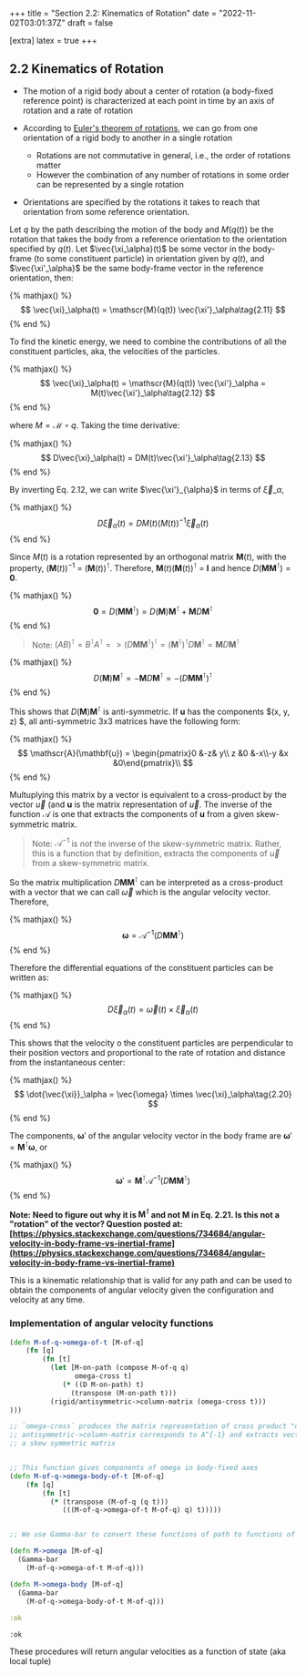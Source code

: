 +++
title = "Section 2.2: Kinematics of Rotation"
date = "2022-11-02T03:01:37Z"
draft = false

[extra]
latex = true
+++







## 2.2 Kinematics of Rotation



* The motion of a rigid body about a center of rotation (a body-fixed reference point) is characterized at each point in time by an axis of rotation and a rate of rotation

* According to [Euler's theorem of rotations](https://en.wikipedia.org/wiki/Euler%27s_rotation_theorem), we can go from one orientation of a rigid body to another in a single rotation
    - Rotations are not commutative in general, i.e., the order of rotations matter
    - However the combination of any number of rotations in some order can be represented by a single rotation

* Orientations are specified by the rotations it takes to reach that orientation from some reference orientation.

Let $q$ by the path describing the motion of the body and $M(q(t))$ be the rotation that takes the body from a reference orientation to the orientation specified by $q(t)$. Let $\vec{\xi_\alpha}(t)$ be some vector in the body-frame (to some constituent particle) in orientation given by $q(t)$, and $\vec{\xi'_\alpha}$ be the same body-frame vector in the reference orientation, then:


{% mathjax() %}
$$
\vec{\xi}_\alpha(t) = \mathscr{M}(q(t)) \vec{\xi'}_\alpha\tag{2.11}
$$
{% end %}




To find the kinetic energy, we need to combine the contributions of all the constituent particles, aka, the velocities of the particles.


{% mathjax() %}
$$
\vec{\xi}_\alpha(t) = \mathscr{M}(q(t)) \vec{\xi'}_\alpha = M(t)\vec{\xi'}_\alpha\tag{2.12}
$$
{% end %}




where  $M = \mathscr{M} \circ q$. Taking the time derivative:


{% mathjax() %}
$$
D\vec{\xi}_\alpha(t) = DM(t)\vec{\xi'}_\alpha\tag{2.13}
$$
{% end %}




By inverting Eq. 2.12, we can write $\vec{\xi'}_{\alpha}$ in terms of $\vec{\xi}\_{\alpha}$,


{% mathjax() %}
$$
D\vec{\xi}_\alpha(t) = DM(t)(M(t))^{-1}\vec{\xi}_\alpha(t)\tag{2.13}
$$
{% end %}




Since $M(t)$ is a rotation represented by an orthogonal matrix $\mathbf{M}(t)$, with the property, $(\mathbf{M}(t))^{-1}$ = $(\mathbf{M}(t))^{\intercal}$. Therefore, $\mathbf{M}(t)(\mathbf{M}(t))^{\intercal}$ = $\mathbf{I}$ and hence $D(\mathbf{M}\mathbf{M}^\intercal) = \mathbf{0}$.


{% mathjax() %}
$$
\mathbf{0} = D(\mathbf{M}\mathbf{M}^\intercal) = D(\mathbf{M})\mathbf{M}^\intercal + \mathbf{M}D \mathbf{M}^\intercal\tag{2.15}
$$
{% end %}




> Note: $(AB)^\intercal = B^\intercal A^\intercal => (D\mathbf{M}\mathbf{M}^\intercal)^\intercal = (\mathbf{M}^\intercal)^\intercal D\mathbf{M}^\intercal = \mathbf{M}D \mathbf{M}^\intercal$


{% mathjax() %}
$$
D(\mathbf{M})\mathbf{M}^\intercal = -\mathbf{M}D \mathbf{M}^\intercal = -(D\mathbf{M}\mathbf{M}^\intercal)^\intercal\tag{2.16}
$$
{% end %}




This shows that $D(\mathbf{M})\mathbf{M}^\intercal$ is anti-symmetric. If $\mathbf{u}$ has the components $(x, y, z)
$, all anti-symmetric 3x3 matrices have the following form:


{% mathjax() %}
$$
\mathscr{A}(\mathbf{u}) = \begin{pmatrix}0 &-z& y\\ z &0 &-x\\-y &x &0\end{pmatrix}\\
$$
{% end %}




Multuplying this matrix by a vector is equivalent to a cross-product by the vector $\vec{u}$ (and $\mathbf{u}$ is the matrix representation of $\vec{u}$. The inverse of the function $\mathscr{A}$ is one that extracts the components of $\mathbf{u}$ from a given skew-symmetric matrix. 

> Note: $\mathscr{A}^{-1}$ is *not* the inverse of the skew-symmetric matrix. Rather, this is a function that by definition, extracts the components of $\vec{u}$ from a skew-symmetric matrix.

So the matrix multiplication $D\mathbf{M}\mathbf{M}^\intercal$ can be interpreted as a cross-product with a vector that we can call $\vec{\omega}$ which is the angular velocity vector. Therefore,


{% mathjax() %}
$$
\boldsymbol{\omega} = \mathscr{A}^{-1}(D \mathbf{M} \mathbf{M}^\intercal) \tag{2.18}
$$
{% end %}




Therefore the differential equations of the constituent particles can be written as:


{% mathjax() %}
$$
D \vec{\xi}_\alpha(t) = \vec{\omega}(t) \times \vec{\xi}_\alpha(t)\tag{2.19}
$$
{% end %}




This shows that the velocity o the constituent particles are perpendicular to their position vectors and proportional to the rate of rotation and distance from the instantaneous center:

{% mathjax() %}
$$
\dot{\vec{\xi}}_\alpha = \vec{\omega} \times \vec{\xi}_\alpha\tag{2.20}
$$
{% end %}




The components, $\boldsymbol{\omega}'$ of the angular velocity vector in the body frame are $\boldsymbol{\omega}' = \mathbf{M}^\intercal \boldsymbol{\omega}$, or

{% mathjax() %}
$$
\boldsymbol{\omega}' = \mathbf{M}^\intercal  \mathscr{A}^{-1}(D \mathbf{M} \mathbf{M}^\intercal) \tag{2.21}
$$
{% end %}




**Note: Need to figure out why it is $\mathbf{M}^\intercal$ and not $\mathbf{M}$ in Eq. 2.21. Is this not a "rotation" of the vector? Question posted at: [https://physics.stackexchange.com/questions/734684/angular-velocity-in-body-frame-vs-inertial-frame](https://physics.stackexchange.com/questions/734684/angular-velocity-in-body-frame-vs-inertial-frame)**


This is a kinematic relationship that is valid for any path and can be used to obtain the components of angular velocity given the configuration and velocity at any time.



### Implementation of angular velocity functions

```clojure
(defn M-of-q->omega-of-t [M-of-q]
    (fn [q]
        (fn [t]
          (let [M-on-path (compose M-of-q q)
                omega-cross t]
             (* ((D M-on-path) t)
               (transpose (M-on-path t)))
          (rigid/antisymmetric->column-matrix (omega-cross t)))
)))

;; `omega-cross` produces the matrix representation of cross product "omega x"
;; antisymmetric->column-matrix corresponds to A^{-1} and extracts vector components from
;; a skew symmetric matrix


;; This function gives components of omega in body-fixed axes
(defn M-of-q->omega-body-of-t [M-of-q]
    (fn [q]
        (fn [t]
          (* (transpose (M-of-q (q t)))
             (((M-of-q->omega-of-t M-of-q) q) t)))))


;; We use Gamma-bar to convert these functions of path to functions of local tuple

(defn M->omega [M-of-q]
  (Gamma-bar
    (M-of-q->omega-of-t M-of-q)))

(defn M->omega-body [M-of-q]
  (Gamma-bar
    (M-of-q->omega-body-of-t M-of-q)))
 
:ok
```


    :ok





These procedures will return angular velocities as a function of state (aka local tuple)
